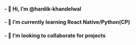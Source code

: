 #### - 👋 Hi, I’m @hardik-khandelwal
#### - 🌱 I’m currently learning React Native/Python(CP)
#### - 💞️ I’m looking to collaborate for projects



<!---
hardik-kh/hardik-kh is a ✨ special ✨ repository because its `README.md` (this file) appears on your GitHub profile.
You can click the Preview link to take a look at your changes.
--->
